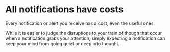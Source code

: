 # All notifications have costs
Every notification or alert you receive has a cost, even the useful ones.

While it is easier to judge the disruptions to your train of though that occur when a notification grabs your attention, simply expecting a notification can keep your mind from going quiet or deep into thought.